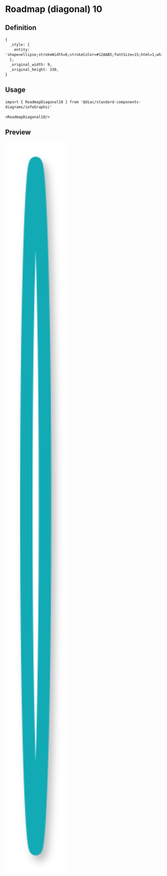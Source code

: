 # Roadmap (diagonal) 10

## Definition

```
{
  _style: { 
    entity: 'shape=ellipse;strokeWidth=6;strokeColor=#12AAB5;fontSize=15;html=1;whiteSpace=wrap;fontStyle=1;fontColor=#12AAB5;shadow=1;',
  },
  _original_width: 9,
  _original_height: 330,
}
```

## Usage

```
import { RoadmapDiagonal10 } from '@diac/standard-components-diagrams/infoGraphic'

<RoadmapDiagonal10/>
```

## Preview

<img src="./roadmap-diagonal-10.png" width="200"/>
